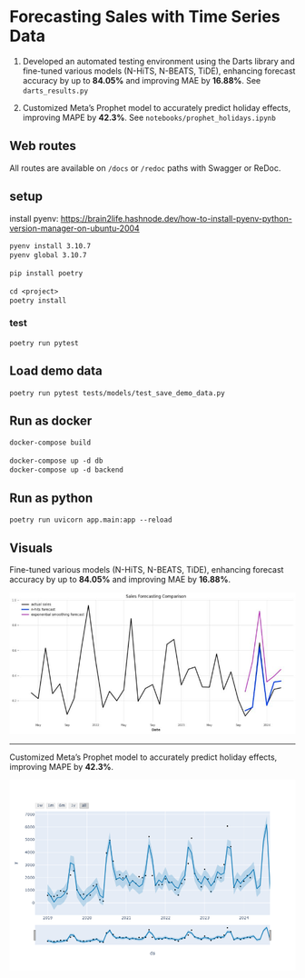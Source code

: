 # Forecasting Sales with Time Series Data
1. Developed an automated testing environment using the Darts library and fine-tuned various models (N-HiTS, N-BEATS, TiDE), enhancing forecast accuracy by up to **84.05%** and improving MAE by **16.88%**. See ``darts_results.py``

2. Customized Meta’s Prophet model to accurately predict holiday effects, improving MAPE by **42.3%**. See ``notebooks/prophet_holidays.ipynb``

## Web routes

All routes are available on ``/docs`` or ``/redoc`` paths with Swagger or ReDoc.

## setup

install pyenv:
https://brain2life.hashnode.dev/how-to-install-pyenv-python-version-manager-on-ubuntu-2004

```
pyenv install 3.10.7
pyenv global 3.10.7

pip install poetry

cd <project>
poetry install
```
### test
```
poetry run pytest
```

## Load demo data
```
poetry run pytest tests/models/test_save_demo_data.py
```

## Run as docker
```
docker-compose build

docker-compose up -d db
docker-compose up -d backend
```

## Run as python
```
poetry run uvicorn app.main:app --reload
```

## Visuals
Fine-tuned various models (N-HiTS, N-BEATS, TiDE), enhancing forecast accuracy by up to **84.05%** and improving MAE by **16.88%**.

![Graph 1](images/n_hits.jpg)

---

Customized Meta’s Prophet model to accurately predict holiday effects, improving MAPE by **42.3%**.

![Graph 2](images/prophet.png)
